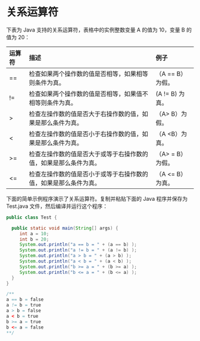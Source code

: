 # 关系运算符

下表为 Java 支持的关系运算符，表格中的实例整数变量 A 的值为 10，变量 B 的值为 20：

| 运算符 | 描述                                                             | 例子             |
| :----- | :--------------------------------------------------------------- | :--------------- |
| ==     | 检查如果两个操作数的值是否相等，如果相等则条件为真。             | （A == B）为假。 |
| !=     | 检查如果两个操作数的值是否相等，如果值不相等则条件为真。         | (A != B) 为真。  |
| >      | 检查左操作数的值是否大于右操作数的值，如果是那么条件为真。       | （A> B）为假。   |
| <      | 检查左操作数的值是否小于右操作数的值，如果是那么条件为真。       | （A <B）为真。   |
| >=     | 检查左操作数的值是否大于或等于右操作数的值，如果是那么条件为真。 | （A> = B）为假。 |
| <=     | 检查左操作数的值是否小于或等于右操作数的值，如果是那么条件为真。 | （A <= B）为真。 |

下面的简单示例程序演示了关系运算符。复制并粘贴下面的 Java 程序并保存为 Test.java 文件，然后编译并运行这个程序：

```java
public class Test {

  public static void main(String[] args) {
     int a = 10;
     int b = 20;
     System.out.println("a == b = " + (a == b) );
     System.out.println("a != b = " + (a != b) );
     System.out.println("a > b = " + (a > b) );
     System.out.println("a < b = " + (a < b) );
     System.out.println("b >= a = " + (b >= a) );
     System.out.println("b <= a = " + (b <= a) );
  }
}

/**
a == b = false
a != b = true
a > b = false
a < b = true
b >= a = true
b <= a = false
**/
```
